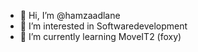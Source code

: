 - 👋 Hi, I’m @hamzaadlane
- 👀 I’m interested in Softwaredevelopment
- 🌱 I’m currently learning MoveIT2 (foxy)

<!---
hamzaadlane/hamzaadlane is a ✨ special ✨ repository because its `README.md` (this file) appears on your GitHub profile.
You can click the Preview link to take a look at your changes.
--->

